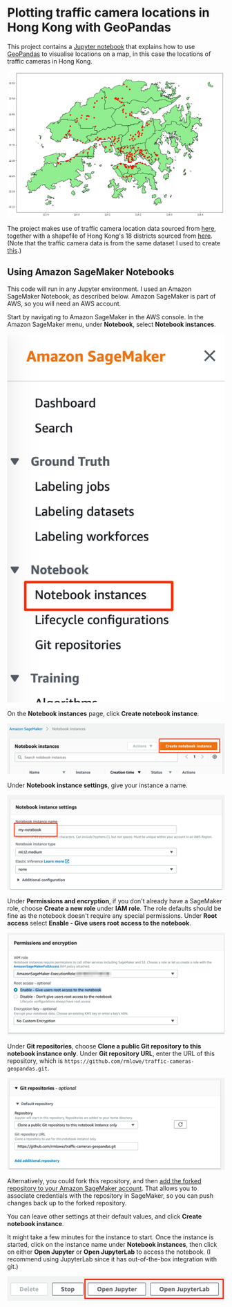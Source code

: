 # Plotting traffic camera locations in Hong Kong with GeoPandas

This project contains a [Jupyter notebook](Traffic%20Cameras%20-%20GeoPandas.ipynb) that explains how to use [GeoPandas](http://geopandas.org/) to visualise locations on a map, in this case the locations of traffic cameras in Hong Kong.

![Traffic camera locations in Hong Kong](images/map.png)

The project makes use of traffic camera location data sourced from [here](https://data.gov.hk/en-data/dataset/hk-td-tis_2-traffic-snapshot-images/resource/338f29cd-cefc-49b9-b2d2-2894cb28953f), together with a shapefile of Hong Kong's 18 districts sourced from [here](http://opendata.esrichina.hk/datasets/eea8ff2f12b145f7b33c4eef4f045513_0). (Note that the traffic camera data is from the same dataset I used to create [this](https://rmlowe.github.io/traffic-images/).)

## Using Amazon SageMaker Notebooks

This code will run in any Jupyter environment. I used an Amazon SageMaker Notebook, as described below. Amazon SageMaker is part of AWS, so you will need an AWS account.

Start by navigating to Amazon SageMaker in the AWS console. In the Amazon SageMaker menu, under **Notebook**, select **Notebook instances**.

![SageMaker menu](images/sagemaker-menu.png)

On the **Notebook instances** page, click **Create notebook instance**.

![Create notebook instance](images/create-notebook-instance.png)

Under **Notebook instance settings**, give your instance a name.

![Notebook instance settings](images/notebook-instance-settings.png)

Under **Permissions and encryption**, if you don't already have a SageMaker role, choose **Create a new role** under **IAM role**. The role defaults should be fine as the notebook doesn't require any special permissions. Under **Root access** select **Enable - Give users root access to the notebook**.

![Permissions and encryption](images/permissions-and-encryption.png)

Under **Git repositories**, choose **Clone a public Git repository to this notebook instance only**. Under **Git repository URL**, enter the URL of this repository, which is `https://github.com/rmlowe/traffic-cameras-geopandas.git`.

![Git repositories](images/git-repositories.png)

Alternatively, you could fork this repository, and then [add the forked repository to your Amazon SageMaker account](https://docs.aws.amazon.com/sagemaker/latest/dg/nbi-git-repo.html#nbi-git-resource). That allows you to associate credentials with the repository in SageMaker, so you can push changes back up to the forked repository.

You can leave other settings at their default values, and click **Create notebook instance**.

It might take a few minutes for the instance to start. Once the instance is started, click on the instance name under **Notebook instances**, then click on either **Open Jupyter** or **Open JupyterLab** to access the notebook. (I recommend using JupyterLab since it has out-of-the-box integration with git.)

![Action buttons](images/action-buttons.png)